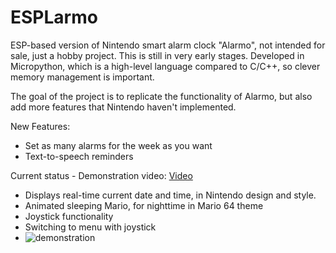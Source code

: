 # ESPLarmo

ESP-based version of Nintendo smart alarm clock "Alarmo", not intended for sale, just a hobby project. This is still in very early stages.
Developed in Micropython, which is a high-level language compared to C/C++, so clever memory management is important.

The goal of the project is to replicate the functionality of Alarmo, but also add more features that Nintendo haven't implemented.

New Features:
* Set as many alarms for the week as you want
* Text-to-speech reminders


Current status - Demonstration video: [Video](https://www.youtube.com/shorts/_QtxY7juN5A)
* Displays real-time current date and time, in Nintendo design and style.
* Animated sleeping Mario, for nighttime in Mario 64 theme
* Joystick functionality
* Switching to menu with joystick
* ![demonstration](https://github.com/user-attachments/assets/82b58026-7a42-41c3-994c-316aacca402f)


